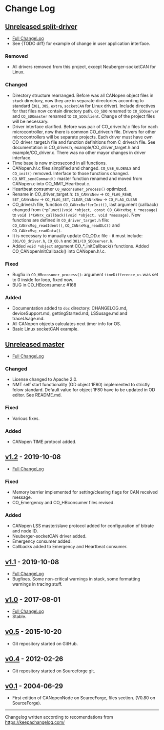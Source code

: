 Change Log
==========

[Unreleased split-driver]
-------------------------
- [Full ChangeLog](https://github.com/CANopenNode/CANopenNode/compare/master...split-driver)
- See {TODO diff} for example of change in user application interface.
### Removed
- All drivers removed from this project, except Neuberger-socketCAN for Linux.
### Changed
- Directory structure rearranged. Before was all CANopen object files in `stack` directory, now they are in separate directories according to standard (`301`, `305`, `extra`, `socketCAN` for Linux driver). Include directives for that files now contain directory path. `CO_SDO` renamed to `CO_SDOserver` and `CO_SDOmaster` renamed to `CO_SDOclient`. Change of the project files will be necessary.
- Driver interface clarified. Before was pair of CO_driver.h/.c files for each microcontroller, now there is common CO_driver.h file. Drivers for other microcontrollers will be separate projects. Each driver must have own CO_driver_target.h file and function definitions from C_driver.h file. See documentation in CO_driver.h, example/CO_driver_target.h and example/CO_driver.c. There was no other mayor changes in driver interface.
- Time base is now microsecond in all functions.
- CANopen.h/.c files simplified and changed. `CO_USE_GLOBALS` and `CO_init()` removed. Interface to those functions changed.
- `CO_NMT_sendCommand()` master function renamed and moved from CANopen.c into CO_NMT_Heartbeat.c.
- Heartbeat consumer `CO_HBconsumer_process()` optimized.
- Rename in CO_driver_target.h: `IS_CANrxNew` -> `CO_FLAG_READ`, `SET_CANrxNew` -> `CO_FLAG_SET`, `CLEAR_CANrxNew` -> `CO_FLAG_CLEAR`
- CO_driver.h file, function `CO_CANrxBufferInit()`, last argument (callback) changed from `(*pFunct)(void *object, const CO_CANrxMsg_t *message)` to `void (*CANrx_callback)(void *object, void *message)`. New functions are defined in `CO_driver_target.h` file: `CO_CANrxMsg_readIdent()`, `CO_CANrxMsg_readDLC()` and `CO_CANrxMsg_readData()`.
- It is necessary to manually update CO_OD.c file - it must include: `301/CO_driver.h`, `CO_OD.h` and `301/CO_SDOserver.h`.
- Added `void *object` argument CO_*_initCallback() functions. Added CO_CANopenInitCallback() into CANopen.h/.c.
### Fixed
- Bugfix in `CO_HBconsumer_process()`: argument `timeDifference_us` was set to 0 inside for loop, fixed now.
- BUG in CO_HBconsumer.c #168
### Added
- Documentation added to `doc` directory: CHANGELOG.md, deviceSupport.md, gettingStarted.md, LSSusage.md and traceUsage.md.
- All CANopen objects calculates next timer info for OS.
- Basic Linux socketCAN example.

[Unreleased master]
-------------------
- [Full ChangeLog](https://github.com/CANopenNode/CANopenNode/compare/v1.2...master)
### Changed
- License changed to Apache 2.0.
- NMT self start functionality (OD object 1F80) implemented to strictly folow standard. Default value for object 1F80 have to be updated in OD editor. See README.md.
### Fixed
- Various fixes.
### Added
- CANopen TIME protocol added.

[v1.2] - 2019-10-08
-------------------
- [Full ChangeLog](https://github.com/CANopenNode/CANopenNode/compare/v1.1...v1.2)
### Fixed
- Memory barrier implemented for setting/clearing flags for CAN received message.
- CO_Emergency and CO_HBconsumer files revised.
### Added
- CANopen LSS master/slave protocol added for configuration of bitrate and node ID.
- Neuberger-socketCAN driver added.
- Emergency consumer added.
- Callbacks added to Emergency and Heartbeat consumer.

[v1.1] - 2019-10-08
-------------------
- [Full ChangeLog](https://github.com/CANopenNode/CANopenNode/compare/v1.0...v1.1)
- Bugfixes. Some non-critical warnings in stack, some formatting warnings in tracing stuff.

[v1.0] - 2017-08-01
-------------------
- [Full ChangeLog](https://github.com/CANopenNode/CANopenNode/compare/v0.5...v1.0)
- Stable.

[v0.5] - 2015-10-20
-------------------
- Git repository started on GitHub.

[v0.4] - 2012-02-26
-------------------
- Git repository started on Sourceforge git.

[v0.1] - 2004-06-29
-------------------
- First edition of CANopenNode on SourceForge, files section. (V0.80 on SourceForge).

------

Changelog written according to recomendations from https://keepachangelog.com/

[Unreleased split-driver]: https://github.com/CANopenNode/CANopenNode/tree/split-driver
[Unreleased master]: https://github.com/CANopenNode/CANopenNode
[v1.2]: https://github.com/CANopenNode/CANopenNode/tree/v1.2
[v1.1]: https://github.com/CANopenNode/CANopenNode/tree/v1.1
[v1.0]: https://github.com/CANopenNode/CANopenNode/tree/v1.0
[v0.5]: https://github.com/CANopenNode/CANopenNode/tree/v0.5
[v0.4]: https://sourceforge.net/p/canopennode/code_complete/ci/master/tree/
[v0.1]: https://sourceforge.net/projects/canopennode/files/canopennode/CANopenNode-0.80/
